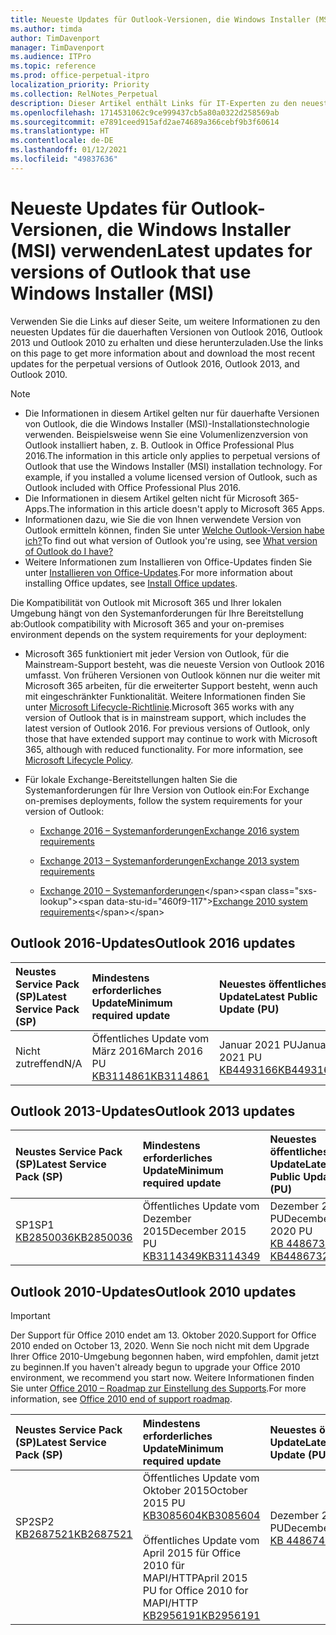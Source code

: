 ```yaml
---
title: Neueste Updates für Outlook-Versionen, die Windows Installer (MSI) verwenden
ms.author: timda
author: TimDavenport
manager: TimDavenport
ms.audience: ITPro
ms.topic: reference
ms.prod: office-perpetual-itpro
localization_priority: Priority
ms.collection: RelNotes_Perpetual
description: Dieser Artikel enthält Links für IT-Experten zu den neuesten Updateinformationen für dauerhafte Versionen von Outlook 2016, Outlook 2013 und Outlook 2010
ms.openlocfilehash: 1714531062c9ce999437cb5a80a0322d258569ab
ms.sourcegitcommit: e7891ceed915afd2ae74689a366cebf9b3f60614
ms.translationtype: HT
ms.contentlocale: de-DE
ms.lasthandoff: 01/12/2021
ms.locfileid: "49837636"
---
```

# <a name="latest-updates-for-versions-of-outlook-that-use-windows-installer-msi"></a><span data-ttu-id="460f9-103">Neueste Updates für Outlook-Versionen, die Windows Installer (MSI) verwenden</span><span class="sxs-lookup"><span data-stu-id="460f9-103">Latest updates for versions of Outlook that use Windows Installer (MSI)</span></span>

<span data-ttu-id="460f9-104">Verwenden Sie die Links auf dieser Seite, um weitere Informationen zu den neuesten Updates für die dauerhaften Versionen von Outlook 2016, Outlook 2013 und Outlook 2010 zu erhalten und diese herunterzuladen.</span><span class="sxs-lookup"><span data-stu-id="460f9-104">Use the links on this page to get more information about and download the most recent updates for the perpetual versions of Outlook 2016, Outlook 2013, and Outlook 2010.</span></span>
  
> [!NOTE]
> - <span data-ttu-id="460f9-p101">Die Informationen in diesem Artikel gelten nur für dauerhafte Versionen von Outlook, die die Windows Installer (MSI)-Installationstechnologie verwenden. Beispielsweise wenn Sie eine Volumenlizenzversion von Outlook installiert haben, z. B. Outlook in Office Professional Plus 2016.</span><span class="sxs-lookup"><span data-stu-id="460f9-p101">The information in this article only applies to perpetual versions of Outlook that use the Windows Installer (MSI) installation technology. For example, if you installed a volume licensed version of Outlook, such as Outlook included with Office Professional Plus 2016.</span></span>
> - <span data-ttu-id="460f9-107">Die Informationen in diesem Artikel gelten nicht für Microsoft 365-Apps.</span><span class="sxs-lookup"><span data-stu-id="460f9-107">The information in this article doesn't apply to Microsoft 365 Apps.</span></span>
> - <span data-ttu-id="460f9-108">Informationen dazu, wie Sie die von Ihnen verwendete Version von Outlook ermitteln können, finden Sie unter [Welche Outlook-Version habe ich?](https://support.office.com/article/b3a9568c-edb5-42b9-9825-d48d82b2257c)</span><span class="sxs-lookup"><span data-stu-id="460f9-108">To find out what version of Outlook you're using, see [What version of Outlook do I have?](https://support.office.com/article/b3a9568c-edb5-42b9-9825-d48d82b2257c)</span></span>
> - <span data-ttu-id="460f9-109">Weitere Informationen zum Installieren von Office-Updates finden Sie unter [Installieren von Office-Updates](https://support.office.com/article/2ab296f3-7f03-43a2-8e50-46de917611c5).</span><span class="sxs-lookup"><span data-stu-id="460f9-109">For more information about installing Office updates, see [Install Office updates](https://support.office.com/article/2ab296f3-7f03-43a2-8e50-46de917611c5).</span></span> 
  
<span data-ttu-id="460f9-110">Die Kompatibilität von Outlook mit Microsoft 365 und Ihrer lokalen Umgebung hängt von den Systemanforderungen für Ihre Bereitstellung ab:</span><span class="sxs-lookup"><span data-stu-id="460f9-110">Outlook compatibility with Microsoft 365 and your on-premises environment depends on the system requirements for your deployment:</span></span>
  
- <span data-ttu-id="460f9-p102">Microsoft 365 funktioniert mit jeder Version von Outlook, für die Mainstream-Support besteht, was die neueste Version von Outlook 2016 umfasst. Von früheren Versionen von Outlook können nur die weiter mit Microsoft 365 arbeiten, für die erweiterter Support besteht, wenn auch mit eingeschränkter Funktionalität. Weitere Informationen finden Sie unter [Microsoft Lifecycle-Richtlinie](https://support.microsoft.com/lifecycle).</span><span class="sxs-lookup"><span data-stu-id="460f9-p102">Microsoft 365 works with any version of Outlook that is in mainstream support, which includes the latest version of Outlook 2016. For previous versions of Outlook, only those that have extended support may continue to work with Microsoft 365, although with reduced functionality. For more information, see [Microsoft Lifecycle Policy](https://support.microsoft.com/lifecycle).</span></span>
    
- <span data-ttu-id="460f9-114">Für lokale Exchange-Bereitstellungen halten Sie die Systemanforderungen für Ihre Version von Outlook ein:</span><span class="sxs-lookup"><span data-stu-id="460f9-114">For Exchange on-premises deployments, follow the system requirements for your version of Outlook:</span></span>
    
  - [<span data-ttu-id="460f9-115">Exchange 2016 – Systemanforderungen</span><span class="sxs-lookup"><span data-stu-id="460f9-115">Exchange 2016 system requirements</span></span>](https://docs.microsoft.com/Exchange/plan-and-deploy/system-requirements)
    
  - [<span data-ttu-id="460f9-116">Exchange 2013 – Systemanforderungen</span><span class="sxs-lookup"><span data-stu-id="460f9-116">Exchange 2013 system requirements</span></span>](https://docs.microsoft.com/exchange/exchange-2013-system-requirements-exchange-2013-help)
    
  - <span data-ttu-id="460f9-117">[Exchange 2010 – Systemanforderungen](https://docs.microsoft.com/previous-versions/office/exchange-server-2010/aa996719(v=exchg.141))</span><span class="sxs-lookup"><span data-stu-id="460f9-117">[Exchange 2010 system requirements](https://docs.microsoft.com/previous-versions/office/exchange-server-2010/aa996719(v=exchg.141))</span></span>

   
## <a name="outlook-2016-updates"></a><span data-ttu-id="460f9-118">Outlook 2016-Updates</span><span class="sxs-lookup"><span data-stu-id="460f9-118">Outlook 2016 updates</span></span>

|<span data-ttu-id="460f9-119">**Neustes Service Pack (SP)**</span><span class="sxs-lookup"><span data-stu-id="460f9-119">**Latest Service Pack (SP)**</span></span>|<span data-ttu-id="460f9-120">**Mindestens erforderliches Update**</span><span class="sxs-lookup"><span data-stu-id="460f9-120">**Minimum required update**</span></span>|<span data-ttu-id="460f9-121">**Neuestes öffentliches Update**</span><span class="sxs-lookup"><span data-stu-id="460f9-121">**Latest Public Update (PU)**</span></span>|
|:-----|:-----|:-----|
|<span data-ttu-id="460f9-122">Nicht zutreffend</span><span class="sxs-lookup"><span data-stu-id="460f9-122">N/A</span></span>  <br/> |<span data-ttu-id="460f9-123">Öffentliches Update vom März 2016</span><span class="sxs-lookup"><span data-stu-id="460f9-123">March 2016 PU</span></span> <br/>[<span data-ttu-id="460f9-124">KB3114861</span><span class="sxs-lookup"><span data-stu-id="460f9-124">KB3114861</span></span>](https://support.microsoft.com/help/3114861) <br/> |<span data-ttu-id="460f9-125">Januar 2021 PU</span><span class="sxs-lookup"><span data-stu-id="460f9-125">January 2021 PU</span></span> <br/>[<span data-ttu-id="460f9-126">KB4493166</span><span class="sxs-lookup"><span data-stu-id="460f9-126">KB4493166</span></span>](https://support.microsoft.com/help/4493166) 

## <a name="outlook-2013-updates"></a><span data-ttu-id="460f9-127">Outlook 2013-Updates</span><span class="sxs-lookup"><span data-stu-id="460f9-127">Outlook 2013 updates</span></span>

|<span data-ttu-id="460f9-128">**Neustes Service Pack (SP)**</span><span class="sxs-lookup"><span data-stu-id="460f9-128">**Latest Service Pack (SP)**</span></span>|<span data-ttu-id="460f9-129">**Mindestens erforderliches Update**</span><span class="sxs-lookup"><span data-stu-id="460f9-129">**Minimum required update**</span></span>|<span data-ttu-id="460f9-130">**Neuestes öffentliches Update**</span><span class="sxs-lookup"><span data-stu-id="460f9-130">**Latest Public Update (PU)**</span></span>|
|:-----|:-----|:-----|
|<span data-ttu-id="460f9-131">SP1</span><span class="sxs-lookup"><span data-stu-id="460f9-131">SP1</span></span>  <br/>[<span data-ttu-id="460f9-132">KB2850036</span><span class="sxs-lookup"><span data-stu-id="460f9-132">KB2850036</span></span>](https://go.microsoft.com/fwlink/p/?LinkId=512538) <br/> |<span data-ttu-id="460f9-133">Öffentliches Update vom Dezember 2015</span><span class="sxs-lookup"><span data-stu-id="460f9-133">December 2015 PU</span></span> <br/>[<span data-ttu-id="460f9-134">KB3114349</span><span class="sxs-lookup"><span data-stu-id="460f9-134">KB3114349</span></span>](https://support.microsoft.com/kb/3114349) <br/> |<span data-ttu-id="460f9-135">Dezember 2020 PU</span><span class="sxs-lookup"><span data-stu-id="460f9-135">December 2020 PU</span></span> <br/>[<span data-ttu-id="460f9-136">KB 4486732 </span><span class="sxs-lookup"><span data-stu-id="460f9-136">KB4486732 </span></span>](https://support.microsoft.com/help/4486732 )  |
   
## <a name="outlook-2010-updates"></a><span data-ttu-id="460f9-137">Outlook 2010-Updates</span><span class="sxs-lookup"><span data-stu-id="460f9-137">Outlook 2010 updates</span></span>
> [!IMPORTANT]
> <span data-ttu-id="460f9-138">Der Support für Office 2010 endet am 13. Oktober 2020.</span><span class="sxs-lookup"><span data-stu-id="460f9-138">Support for Office 2010 ended on October 13, 2020.</span></span> <span data-ttu-id="460f9-139">Wenn Sie noch nicht mit dem Upgrade Ihrer Office 2010-Umgebung begonnen haben, wird empfohlen, damit jetzt zu beginnen.</span><span class="sxs-lookup"><span data-stu-id="460f9-139">If you haven't already begun to upgrade your Office 2010 environment, we recommend you start now.</span></span> <span data-ttu-id="460f9-140">Weitere Informationen finden Sie unter [Office 2010 – Roadmap zur Einstellung des Supports](https://docs.microsoft.com/DeployOffice/office-2010-end-support-roadmap).</span><span class="sxs-lookup"><span data-stu-id="460f9-140">For more information, see [Office 2010 end of support roadmap](https://docs.microsoft.com/DeployOffice/office-2010-end-support-roadmap).</span></span>

|<span data-ttu-id="460f9-141">**Neustes Service Pack (SP)**</span><span class="sxs-lookup"><span data-stu-id="460f9-141">**Latest Service Pack (SP)**</span></span>|<span data-ttu-id="460f9-142">**Mindestens erforderliches Update**</span><span class="sxs-lookup"><span data-stu-id="460f9-142">**Minimum required update**</span></span>|<span data-ttu-id="460f9-143">**Neuestes öffentliches Update**</span><span class="sxs-lookup"><span data-stu-id="460f9-143">**Latest Public Update (PU)**</span></span>|
|:-----|:-----|:-----|
|<span data-ttu-id="460f9-144">SP2</span><span class="sxs-lookup"><span data-stu-id="460f9-144">SP2</span></span> <br/>[<span data-ttu-id="460f9-145">KB2687521</span><span class="sxs-lookup"><span data-stu-id="460f9-145">KB2687521</span></span>](https://go.microsoft.com/fwlink/p/?LinkId=512542) <br><br><br><br/> |<span data-ttu-id="460f9-146">Öffentliches Update vom Oktober 2015</span><span class="sxs-lookup"><span data-stu-id="460f9-146">October 2015 PU</span></span> <br/> [<span data-ttu-id="460f9-147">KB3085604</span><span class="sxs-lookup"><span data-stu-id="460f9-147">KB3085604</span></span>](https://support.microsoft.com/kb/3085604) <br/><br/>  <span data-ttu-id="460f9-148">Öffentliches Update vom April 2015 für Office 2010 für MAPI/HTTP</span><span class="sxs-lookup"><span data-stu-id="460f9-148">April 2015 PU for Office 2010 for MAPI/HTTP</span></span> <br/> [<span data-ttu-id="460f9-149">KB2956191</span><span class="sxs-lookup"><span data-stu-id="460f9-149">KB2956191</span></span>](https://support.microsoft.com/help/2956191/april-14-2015-update-for-office-2010-kb2956191) <br/> |<span data-ttu-id="460f9-150">Dezember 2020 PU</span><span class="sxs-lookup"><span data-stu-id="460f9-150">December 2020 PU</span></span> <br/>[<span data-ttu-id="460f9-151">KB 4486742</span><span class="sxs-lookup"><span data-stu-id="460f9-151">KB4486742</span></span>](https://support.microsoft.com/help/4486742) <br><br><br><br/>|
   

